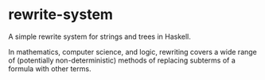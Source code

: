 # rewrite-system
A simple rewrite system for strings and trees in Haskell.

In mathematics, computer science, and logic, rewriting covers a wide range of (potentially non-deterministic) methods of replacing subterms of a formula with other terms.
